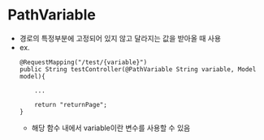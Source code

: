 # PathVariable
 - 경로의 특정부분에 고정되어 있지 않고 달라지는 값을 받아올 때 사용
 - ex.
	```
	@RequestMapping("/test/{variable}")
	public String testController(@PathVariable String variable, Model model){
		
		...

		return "returnPage";
	}
	``` 
	 - 해당 함수 내에서 variable이란 변수를 사용할 수 있음